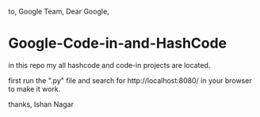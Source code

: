 to,
Google Team,
Dear Google,
# Google-Code-in-and-HashCode
in this repo my all hashcode and code-in projects are located.


first run the ".py" file and search for http://localhost:8080/ in your browser to make it work.

thanks,
Ishan Nagar
